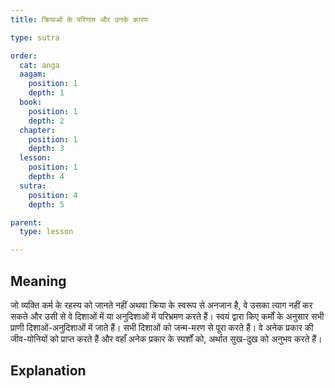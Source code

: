 ```yaml
---
title: क्रियाओं के परिणाम और उनके कारण

type: sutra

order:
  cat: anga
  aagam: 
    position: 1
    depth: 1
  book: 
    position: 1
    depth: 2
  chapter: 
    position: 1
    depth: 3
  lesson: 
    position: 1
    depth: 4
  sutra: 
    position: 4
    depth: 5

parent:
  type: lesson

---
```


## Meaning
जो व्यक्ति कर्म के रहस्य को जानते नहीं अथवा क्रिया के स्वरूप से अनजान है, वे उसका त्याग नहीं कर सकते और उसी से वे दिशाओं में या अनुदिशाओं में परिभ्रमण करते हैं। स्वयं द्वारा किए कर्मों के अनुसार सभी प्राणी दिशाओं-अनुदिशाओं में जाते हैं। सभी दिशाओं को जन्म-मरण से पूरा करते हैं। वे अनेक प्रकार की जीव-योनियों को प्राप्त करते हैं और वहाँ अनेक प्रकार के स्पर्शों को, अर्थात सुख-दुख को अनुभव करते हैं।

## Explanation